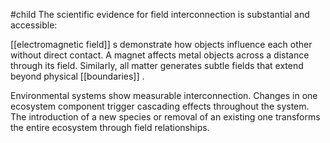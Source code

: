 #child 
The scientific evidence for field interconnection is substantial and accessible:

[[electromagnetic field]] s demonstrate how objects influence each other without direct contact. A magnet affects metal objects across a distance through its field. Similarly, all matter generates subtle fields that extend beyond physical [[boundaries]] .

Environmental systems show measurable interconnection. Changes in one ecosystem component trigger cascading effects throughout the system. The introduction of a new species or removal of an existing one transforms the entire ecosystem through field relationships.